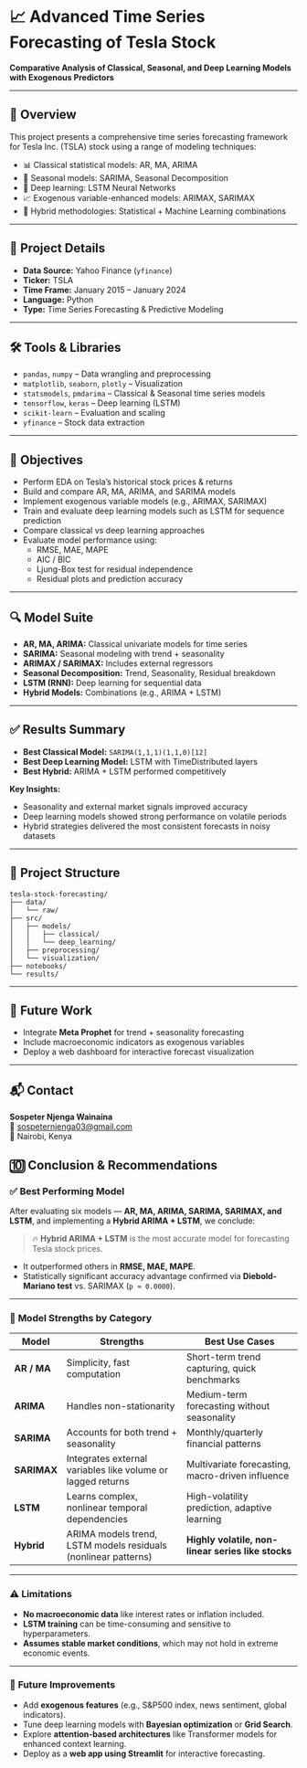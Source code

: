 # 📈 Advanced Time Series Forecasting of Tesla Stock
**Comparative Analysis of Classical, Seasonal, and Deep Learning Models with Exogenous Predictors**

---

## 🧠 Overview
This project presents a comprehensive time series forecasting framework for Tesla Inc. (TSLA) stock using a range of modeling techniques:

- 📊 Classical statistical models: AR, MA, ARIMA  
- 📅 Seasonal models: SARIMA, Seasonal Decomposition  
- 🤖 Deep learning: LSTM Neural Networks  
- 📈 Exogenous variable-enhanced models: ARIMAX, SARIMAX  
- 🧬 Hybrid methodologies: Statistical + Machine Learning combinations  

---

## 📌 Project Details
- **Data Source:** Yahoo Finance (`yfinance`)
- **Ticker:** TSLA
- **Time Frame:** January 2015 – January 2024
- **Language:** Python
- **Type:** Time Series Forecasting & Predictive Modeling

---

## 🛠️ Tools & Libraries
- `pandas`, `numpy` – Data wrangling and preprocessing  
- `matplotlib`, `seaborn`, `plotly` – Visualization  
- `statsmodels`, `pmdarima` – Classical & Seasonal time series models  
- `tensorflow`, `keras` – Deep learning (LSTM)  
- `scikit-learn` – Evaluation and scaling  
- `yfinance` – Stock data extraction  

---

## 🎯 Objectives
- Perform EDA on Tesla’s historical stock prices & returns  
- Build and compare AR, MA, ARIMA, and SARIMA models  
- Implement exogenous variable models (e.g., ARIMAX, SARIMAX)  
- Train and evaluate deep learning models such as LSTM for sequence prediction  
- Compare classical vs deep learning approaches  
- Evaluate model performance using:
  - RMSE, MAE, MAPE
  - AIC / BIC
  - Ljung-Box test for residual independence  
  - Residual plots and prediction accuracy

---

## 🔍 Model Suite
- **AR, MA, ARIMA:** Classical univariate models for time series  
- **SARIMA:** Seasonal modeling with trend + seasonality  
- **ARIMAX / SARIMAX:** Includes external regressors  
- **Seasonal Decomposition:** Trend, Seasonality, Residual breakdown  
- **LSTM (RNN):** Deep learning for sequential data  
- **Hybrid Models:** Combinations (e.g., ARIMA + LSTM)

---

## ✅ Results Summary
- **Best Classical Model:** `SARIMA(1,1,1)(1,1,0)[12]`  
- **Best Deep Learning Model:** LSTM with TimeDistributed layers  
- **Best Hybrid:** ARIMA + LSTM performed competitively  

**Key Insights:**
- Seasonality and external market signals improved accuracy  
- Deep learning models showed strong performance on volatile periods  
- Hybrid strategies delivered the most consistent forecasts in noisy datasets  

---

## 📁 Project Structure
```
tesla-stock-forecasting/
├── data/
│   └── raw/
├── src/
│   ├── models/
│   │   ├── classical/
│   │   └── deep_learning/
│   ├── preprocessing/
│   └── visualization/
├── notebooks/
└── results/
```

---

## 🔮 Future Work
- Integrate **Meta Prophet** for trend + seasonality forecasting  
- Include macroeconomic indicators as exogenous variables  
- Deploy a web dashboard for interactive forecast visualization  

---

## 📬 Contact
**Sospeter Njenga Wainaina**  
📧 sospeternjenga03@gmail.com  
📍 Nairobi, Kenya



## 🔟 Conclusion & Recommendations

### ✅ **Best Performing Model**
After evaluating six models — **AR, MA, ARIMA, SARIMA, SARIMAX, and LSTM**, and implementing a **Hybrid ARIMA + LSTM**, we conclude:

> 🔥 **Hybrid ARIMA + LSTM** is the most accurate model for forecasting Tesla stock prices.

- It outperformed others in **RMSE, MAE, MAPE**.
- Statistically significant accuracy advantage confirmed via **Diebold-Mariano test** vs. SARIMAX (`p ≈ 0.0000`).

---

### 🧠 **Model Strengths by Category**

| Model       | Strengths                                                                 | Best Use Cases                                     |
|-------------|---------------------------------------------------------------------------|---------------------------------------------------|
| **AR / MA** | Simplicity, fast computation                                              | Short-term trend capturing, quick benchmarks      |
| **ARIMA**   | Handles non-stationarity                                                  | Medium-term forecasting without seasonality       |
| **SARIMA**  | Accounts for both trend + seasonality                                     | Monthly/quarterly financial patterns              |
| **SARIMAX** | Integrates external variables like volume or lagged returns               | Multivariate forecasting, macro-driven influence  |
| **LSTM**    | Learns complex, nonlinear temporal dependencies                           | High-volatility prediction, adaptive learning     |
| **Hybrid**  | ARIMA models trend, LSTM models residuals (nonlinear patterns)            | **Highly volatile, non-linear series like stocks**|

---

### ⚠️ **Limitations**
- **No macroeconomic data** like interest rates or inflation included.
- **LSTM training** can be time-consuming and sensitive to hyperparameters.
- **Assumes stable market conditions**, which may not hold in extreme economic events.

---

### 🚀 **Future Improvements**
- Add **exogenous features** (e.g., S&P500 index, news sentiment, global indicators).
- Tune deep learning models with **Bayesian optimization** or **Grid Search**.
- Explore **attention-based architectures** like Transformer models for enhanced context learning.
- Deploy as a **web app using Streamlit** for interactive forecasting.
